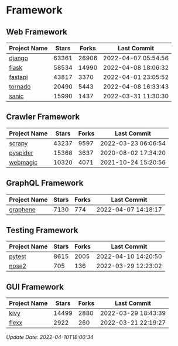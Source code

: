 # Framework

## Web Framework
| Project Name | Stars | Forks | Last Commit |
| ------------ | ----- | ----- | ----------- |
| [django](https://github.com/django/django) | 63361 | 26906 | 2022-04-07 05:54:56 |
| [flask](https://github.com/pallets/flask) | 58534 | 14990 | 2022-04-08 18:06:32 |
| [fastapi](https://github.com/tiangolo/fastapi) | 43817 | 3370 | 2022-04-01 23:05:52 |
| [tornado](https://github.com/tornadoweb/tornado) | 20490 | 5443 | 2022-04-08 16:33:43 |
| [sanic](https://github.com/sanic-org/sanic) | 15990 | 1437 | 2022-03-31 11:30:30 |

## Crawler Framework
| Project Name | Stars | Forks | Last Commit |
| ------------ | ----- | ----- | ----------- |
| [scrapy](https://github.com/scrapy/scrapy) | 43237 | 9597 | 2022-03-23 06:06:54 |
| [pyspider](https://github.com/binux/pyspider) | 15368 | 3637 | 2020-08-02 17:34:20 |
| [webmagic](https://github.com/code4craft/webmagic) | 10320 | 4071 | 2021-10-24 15:20:56 |

## GraphQL Framework
| Project Name | Stars | Forks | Last Commit |
| ------------ | ----- | ----- | ----------- |
| [graphene](https://github.com/graphql-python/graphene) | 7130 | 774 | 2022-04-07 14:18:17 |

## Testing Framework
| Project Name | Stars | Forks | Last Commit |
| ------------ | ----- | ----- | ----------- |
| [pytest](https://github.com/pytest-dev/pytest) | 8615 | 2005 | 2022-04-10 14:20:50 |
| [nose2](https://github.com/nose-devs/nose2) | 705 | 136 | 2022-03-29 12:23:02 |

## GUI Framework
| Project Name | Stars | Forks | Last Commit |
| ------------ | ----- | ----- | ----------- |
| [kivy](https://github.com/kivy/kivy) | 14499 | 2880 | 2022-03-29 18:43:39 |
| [flexx](https://github.com/flexxui/flexx) | 2922 | 260 | 2022-03-21 22:19:27 |

*Update Date: 2022-04-10T18:00:34*